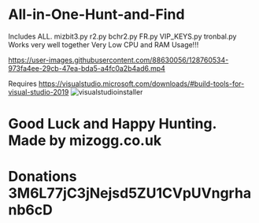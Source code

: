# All-in-One-Hunt-and-Find

Includes ALL.
mizbit3.py
r2.py
bchr2.py
FR.py
VIP_KEYS.py
tronbal.py
Works very well together Very Low CPU and RAM Usage!!!

https://user-images.githubusercontent.com/88630056/128760534-973fa4ee-29cb-47ea-bda5-a4fc0a2b4ad6.mp4


Requires 
https://visualstudio.microsoft.com/downloads/#build-tools-for-visual-studio-2019
![visualstudioinstaller](https://user-images.githubusercontent.com/88630056/128760754-342f026d-8fc3-4a69-be1b-d46a2714ab1d.jpg)


# Good Luck and Happy Hunting. Made by mizogg.co.uk
# Donations 3M6L77jC3jNejsd5ZU1CVpUVngrhanb6cD
